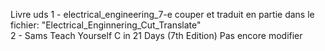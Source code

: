 Livre uds
1 - electrical_engineering_7-e
couper et traduit en partie dans le fichier:  "Electrical_Enginnering_Cut_Translate"\
2 - Sams Teach Yourself C in 21 Days (7th Edition)
Pas encore modifier

